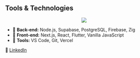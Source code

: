 
## Tools & Technologies
<p align="center">
  <a href="https://skillicons.dev">
    <img src="https://skillicons.dev/icons?i=linux,git,vscode,nextjs,react,flutter,postgres,firebase,supabase,vercel,zig" />
  </a>
</p>

- 🔹 **Back-end:** Node.js, Supabase, PostgreSQL, Firebase, Zig  
- 🔹 **Front-end:** Next.js, React, Flutter, Vanilla JavaScript  
- 🔹 **Tools:** VS Code, Git, Vercel  

💼 [LinkedIn](https://www.linkedin.com/in/seu-perfil)  
